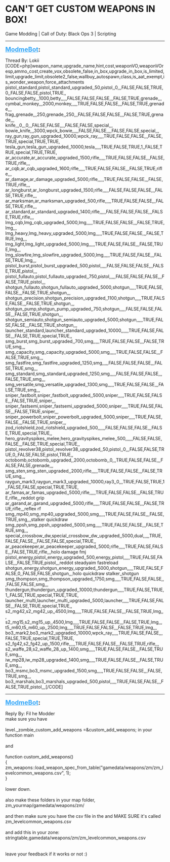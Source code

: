 # CAN'T GET CUSTOM WEAPONS IN BOX!
Game Modding | Call of Duty: Black Ops 3 | Scripting

---
<strong style="font-size: 1.4em;"><span style="text-decoration: underline;text-decoration-color: #34a7f9;"><span style="color:#34a7f9;">ModmeBot</span></span>:</strong>

<p>Thread By: Lokii<br />[CODE=php]weapon_name,upgrade_name,hint,cost,weaponVO,weaponVOresp,ammo_cost,create_vox,obsolete_false,in_box,upgrade_in_box,is_limited,limit,upgrade_limit,obsolete2_false,wallbuy_autospawn,class,is_aat_exempt,is_wonder_weapon,force_attachments<br />pistol_standard,pistol_standard_upgraded,,50,pistol,,0,,,FALSE,FALSE,TRUE,0,,FALSE,FALSE,pistol,TRUE,,<br />bouncingbetty,,,1000,betty,,,,,FALSE,FALSE,FALSE,,,FALSE,TRUE,grenade,,,<br />cymbal_monkey,,,2000,monkey,,,,,TRUE,FALSE,FALSE,,,FALSE,TRUE,grenade,,,<br />frag_grenade,,,250,grenade,,250,,,FALSE,FALSE,FALSE,,,FALSE,TRUE,grenade,,,<br />knife,,,0,,,0,,,FALSE,FALSE,,,,FALSE,FALSE,special,,,<br />bowie_knife,,,3000,wpck_bowie,,,,,FALSE,FALSE,,,,FALSE,FALSE,special,,,<br />ray_gun,ray_gun_upgraded,,10000,wpck_ray,,,,,TRUE,FALSE,FALSE,,,FALSE,TRUE,special,TRUE,TRUE,<br />tesla_gun,tesla_gun_upgraded,,10000,tesla,,,,,TRUE,FALSE,TRUE,1,,FALSE,TRUE,special,TRUE,TRUE,<br />ar_accurate,ar_accurate_upgraded,,1500,rifle,,,,,TRUE,FALSE,FALSE,,,FALSE,TRUE,rifle,,,<br />ar_cqb,ar_cqb_upgraded,,1600,rifle,,,,,TRUE,FALSE,FALSE,,,FALSE,TRUE,rifle,,,<br />ar_damage,ar_damage_upgraded,,5000,rifle,,,,,TRUE,FALSE,FALSE,,,FALSE,TRUE,rifle,,,<br />ar_longburst,ar_longburst_upgraded,,1500,rifle,,,,,FALSE,FALSE,FALSE,,,FALSE,TRUE,rifle,,,<br />ar_marksman,ar_marksman_upgraded,,500,rifle,,,,,TRUE,FALSE,FALSE,,,FALSE,TRUE,rifle,,,<br />ar_standard,ar_standard_upgraded,,1400,rifle,,,,,FALSE,FALSE,FALSE,,,FALSE,TRUE,rifle,,,<br />lmg_cqb,lmg_cqb_upgraded,,5000,lmg,,,,,TRUE,FALSE,FALSE,,,FALSE,TRUE,lmg,,,<br />lmg_heavy,lmg_heavy_upgraded,,5000,lmg,,,,,TRUE,FALSE,FALSE,,,FALSE,TRUE,lmg,,,<br />lmg_light,lmg_light_upgraded,,5000,lmg,,,,,TRUE,FALSE,FALSE,,,FALSE,TRUE,lmg,,,<br />lmg_slowfire,lmg_slowfire_upgraded,,5000,lmg,,,,,TRUE,FALSE,FALSE,,,FALSE,TRUE,lmg,,,<br />pistol_burst,pistol_burst_upgraded,,500,pistol,,,,,FALSE,FALSE,FALSE,,,FALSE,TRUE,pistol,,,<br />pistol_fullauto,pistol_fullauto_upgraded,,750,pistol,,,,,FALSE,FALSE,FALSE,,,FALSE,TRUE,pistol,,,<br />shotgun_fullauto,shotgun_fullauto_upgraded,,5000,shotgun,,,,,TRUE,FALSE,FALSE,,,FALSE,TRUE,shotgun,,,<br />shotgun_precision,shotgun_precision_upgraded,,1100,shotgun,,,,,TRUE,FALSE,FALSE,,,FALSE,TRUE,shotgun,,,<br />shotgun_pump,shotgun_pump_upgraded,,750,shotgun,,,,,FALSE,FALSE,FALSE,,,FALSE,TRUE,shotgun,,,<br />shotgun_semiauto,shotgun_semiauto_upgraded,,5000,shotgun,,,,,TRUE,FALSE,FALSE,,,FALSE,TRUE,shotgun,,,<br />launcher_standard,launcher_standard_upgraded,,10000,,,,,,TRUE,FALSE,FALSE,,,FALSE,TRUE,special,TRUE,,<br />smg_burst,smg_burst_upgraded,,700,smg,,,,,TRUE,FALSE,FALSE,,,FALSE,TRUE,smg,,,<br />smg_capacity,smg_capacity_upgraded,,5000,smg,,,,,TRUE,FALSE,FALSE,,,FALSE,TRUE,smg,,,<br />smg_fastfire,smg_fastfire_upgraded,,1250,smg,,,,,FALSE,FALSE,FALSE,,,FALSE,TRUE,smg,,,<br />smg_standard,smg_standard_upgraded,,1250,smg,,,,,FALSE,FALSE,FALSE,,,FALSE,TRUE,smg,,,<br />smg_versatile,smg_versatile_upgraded,,1300,smg,,,,,TRUE,FALSE,FALSE,,,FALSE,TRUE,smg,,,<br />sniper_fastbolt,sniper_fastbolt_upgraded,,5000,sniper,,,,,TRUE,FALSE,FALSE,,,FALSE,TRUE,sniper,,,<br />sniper_fastsemi,sniper_fastsemi_upgraded,,5000,sniper,,,,,TRUE,FALSE,FALSE,,,FALSE,TRUE,sniper,,,<br />sniper_powerbolt,sniper_powerbolt_upgraded,,5000,sniper,,,,,TRUE,FALSE,FALSE,,,FALSE,TRUE,sniper,,,<br />zod_riotshield,zod_riotshield_upgraded,,500,,,,,,FALSE,FALSE,FALSE,,,FALSE,TRUE,special,TRUE,,<br />hero_gravityspikes_melee,hero_gravityspikes_melee,,500,,,,,,FALSE,FALSE,FALSE,,,FALSE,TRUE,special,TRUE,,<br />pistol_revolver38,pistol_revolver38_upgraded,,50,pistol,,0,,,FALSE,FALSE,TRUE,0,,FALSE,FALSE,pistol,TRUE,,<br />octobomb,octobomb_upgraded,,2000,octobomb,,0,,,TRUE,FALSE,FALSE,,,FALSE,FALSE,grenade,,,<br />smg_sten,smg_sten_upgraded,,2000,rifle,,,,,TRUE,FALSE,FALSE,,,FALSE,TRUE,smg,,,<br />raygun_mark3,raygun_mark3_upgraded,,10000,ray3,,0,,,TRUE,FALSE,TRUE,1,,FALSE,FALSE,special,TRUE,TRUE,<br />ar_famas,ar_famas_upgraded,,5000,rifle,,,,,TRUE,FALSE,FALSE,,,FALSE,TRUE,rifle,,,reddot grip<br />ar_garand,ar_garand_upgraded,,5000,rifle,,,,,TRUE,FALSE,FALSE,,,FALSE,TRUE,rifle,,,reflex rf<br />smg_mp40,smg_mp40_upgraded,,5000,smg,,,,,TRUE,FALSE,FALSE,,,FALSE,TRUE,smg,,,stalker quickdraw<br />smg_ppsh,smg_ppsh_upgraded,,5000,smg,,,,,TRUE,FALSE,FALSE,,,FALSE,TRUE,smg,,,<br />special_crossbow_dw,special_crossbow_dw_upgraded,,5000,dual,,,,,TRUE,FALSE,FALSE,,,FALSE,FALSE,special,TRUE,,<br />ar_peacekeeper,ar_peacekeeper_upgraded,,5000,rifle,,,,,TRUE,FALSE,FALSE,,,FALSE,TRUE,rifle,,,holo damage fmj<br />pistol_energy,pistol_energy_upgraded,,500,energy_pistol,,,,,TRUE,FALSE,FALSE,,,FALSE,TRUE,pistol,,,reddot steadyaim fastreload<br />shotgun_energy,shotgun_energy_upgraded,,5000,shotgun,,,,,TRUE,FALSE,FALSE,0,,FALSE,FALSE,shotgun,,,holo quickdraw stalker_shotgun<br />smg_thompson,smg_thompson_upgraded,,1750,smg,,,,,TRUE,FALSE,FALSE,,,FALSE,FALSE,smg,,,<br />thundergun,thundergun_upgraded,,10000,thundergun,,,,,TRUE,FALSE,TRUE,1,,FALSE,TRUE,special,TRUE,TRUE,<br />launcher_multi,launcher_multi_upgraded,,5000,launcher,,,,,TRUE,FALSE,FALSE,,,FALSE,TRUE,special,TRUE,,<br />s2_mg42,s2_mg42_up,,4500,lmg,,,,,TRUE,FALSE,FALSE,,,FALSE,TRUE,lmg,,,<br />s2_mg15,s2_mg15_up,,4500,lmg,,,,,TRUE,FALSE,FALSE,,,FALSE,TRUE,lmg,,,<br />t5_m60,t5_m60_up,,2500,lmg,,,,,TRUE,FALSE,FALSE,,,FALSE,TRUE,lmg,,,<br />bo3_mark2,bo3_mark2_upgraded,,10000,wpck_ray,,,,,TRUE,FALSE,FALSE,,,FALSE,TRUE,special,TRUE,TRUE,<br />s2_fg42,s2_fg42_up,,1500,rifle,,,,,TRUE,FALSE,FALSE,,,FALSE,TRUE,rifle,,,<br />s2_waffe_28,s2_waffe_28_up,,1400,smg,,,,,TRUE,FALSE,FALSE,,,FALSE,TRUE,smg,,,<br />iw_mp28,iw_mp28_upgraded,,1400,smg,,,,,TRUE,FALSE,FALSE,,,FALSE,TRUE,smg,,,<br />bo3_msmc,bo3_msmc_upgraded,,1500,smg,,,,,TRUE,FALSE,FALSE,,,FALSE,TRUE,smg,,,<br />bo3_marshals,bo3_marshals_upgraded,,500,pistol,,,,,TRUE,FALSE,FALSE,,,FALSE,TRUE,pistol,,,[/CODE]</p>

---
<strong style="font-size: 1.4em;"><span style="text-decoration: underline;text-decoration-color: #34a7f9;"><span style="color:#34a7f9;">ModmeBot</span></span>:</strong>

<p>Reply By: Fil he Modder<br />make sure you have <br /> <br />level._zombie_custom_add_weapons =&amp;custom_add_weapons;  in your function main<br /> <br />and <br /> <br />function custom_add_weapons()<br />{<br />zm_weapons::load_weapon_spec_from_table(&quot;gamedata/weapons/zm/zm_levelcommon_weapons.csv&quot;, 1);<br />}<br /> <br />lower down.<br /> <br />also make these folders in your map folder, zm_yourmap/gamedata/weapons/zm/<br /> <br />and then make sure you have the csv file in the and MAKE SURE it&#39;s called zm_levelcommon_weapons.csv<br /> <br />and add this in your zone: stringtable,gamedata/weapons/zm/zm_levelcommon_weapons.csv<br /> <br /> <br />leave your feedback if it works or not :)</p>
